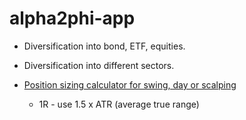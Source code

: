 # alpha2phi-app

- Diversification into bond, ETF, equities.
- Diversification into different sectors.

- [Position sizing calculator for swing, day or scalping](https://www.youtube.com/watch?v=slBxM4J3BEA&t=432s)
  - 1R - use 1.5 x ATR (average true range)

